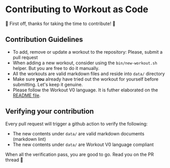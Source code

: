 # Contributing to Workout as Code

:muscle: First off, thanks for taking the time to contribute! :muscle:

## Contribution Guidelines

* To add, remove or update a workout to the repository: Please, submit a pull request
* When adding a new workout, consider using the `bin/new-workout.sh` helper. But you are free to do it manually.
* All the workouts are valid markdown files and reside into `data/` directory
* Make sure **you** already have tried out the workout for yourself before submitting. Let's keep it genuine.
* Please follow the Workout V0 language. It is futher elaborated on the [README file](../README.md).

## Verifying your contribution

Every pull request will trigger a github action to verify the following:

- The new contents under `data/` are valid markdown documents (markdown lint)
- The new contents under `data/` are Workout V0 language compliant

When all the verification pass, you are good to go. Read you on the PR thread :muscle:
